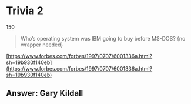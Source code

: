 # Trivia 2
150

> Who’s operating system was IBM going to buy before MS-DOS? {no wrapper needed}

[https://www.forbes.com/forbes/1997/0707/6001336a.html?sh=19b930f140eb](https://www.forbes.com/forbes/1997/0707/6001336a.html?sh=19b930f140eb)

## Answer: Gary Kildall
